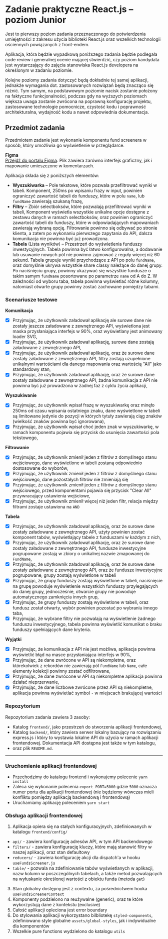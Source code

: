 # Zadanie praktyczne React.js – poziom Junior

Jest to pierwszy poziom zadania przeznaczonego do potwierdzenia umiejętności z zakresu użycia biblioteki React.js oraz wszelkich technologii ościennych powiązanych z front-endem. 

Aplikacja, która będzie wypadkową poniższego zadania będzie podlegała code review i generalnej ocenie mającej stwierdzić, czy poziom kandydata jest wystarczający do zajęcia stanowiska React.js developera na określonym w zadaniu poziomie.

Kolejne poziomy zadania dotyczyć będą dokładnie tej samej aplikacji, jednakże wymagania dot. zastosowanych rozwiązań będą znacząco się różnić. Tym samym, na podstawowym poziomie nacisk zostanie położony na faktyczne funkcjonalności, podczas gdy na wyższych poziomach większa uwaga zostanie zwrócona na poprawną konfigurację projektu, zastosowane technologie pomocnicze, czystość kodu i poprawność architekturalna, wydajność kodu a nawet odpowiednia dokumentacja.

## Przedmiot zadania

Przedmiotem zadanie jest wykonanie komponentu fund screenera w sposób, który umożliwia go wyświetlenie w przeglądarce. 

**Figma**\
[Przejdź do portalu Figma](https://www.figma.com/file/Azr8l4GDxIKhz2kxk1mFnn/Zadanie-praktyczne-React.js-%E2%80%93-poziom-Junior?node-id=3%3A6089). Plik zawiera zarówno interfejs graficzny, jak i mapowanie umieszczone w komentarzach.

Aplikacja składa się z poniższych elementów:
* **Wyszukiwarka** – Pole tekstowe, które pozwala przefiltrować wyniki w tabeli. Komponent, 250ms po wpisaniu frazy w input, powinien ograniczyć zawartość tabeli do funduszy, które w polu `name`, lub `fundName` zawierają szukaną frazę,
* **Filtry** – Zbiór selectboksów, które pozwalają przefiltrować wyniki w tabeli, Komponent wyświetla wszystkie unikalne opcje dostępne z zestawu danych w ramach selectboksów, oraz powinien ograniczyć zawartość tabeli do funduszy, które w odpowiadających mapowaniach zawierają wybraną opcję. Filtrowanie powinno się odbywać po stronie klienta, a zatem po wykonaniu pierwszego zapytania do API, dalsza komunikacja nie powinna być już prowadzona.
* **Tabela** (Lista wyników) – Przestrzeń do wyświetlenia funduszy inwestycyjnych. Tabela powinna być łatwo konfigurowalna, a dodawanie lub usuwanie nowych pól nie powinno zajmować z reguły więcej niż 60 sekund.
  Tabela grupuje wyniki przychodzące z API po polu `fundName`, oraz domyślnie ukrywa wszystkie share classy należące do danej grupy. Po naciśnięciu grupy, powinny ukazywać się wszystkie fundusze o takim samym `fundName` posortowane po parametrze `name` od A do Z.
  W zależności od wyboru taba, tabela powinna wyświetlać różne kolumny, natomiast otwarte grupy powinny zostać zachowane pomiędzy tabami.

### Scenariusze testowe

**Komunikacja**
- [X] Przyjmując, że użytkownik załadował aplikację ale surowe dane nie zostały jeszcze załadowane z zewnętrznego API, wyświetlona jest maska przysłaniająca interfejs w 90%, oraz wyświetlany jest animowany loader SVG,
- [X] Przyjmując, że użytkownik załadował aplikację, surowe dane zostają załadowane z zewnętrznego API,
- [X] Przyjmując, że użytkownik załadował aplikację, oraz że surowe dane zostały załadowane z zewnętrznego API, filtry zostają uzupełnione unikalnymi wartościami dla danego mapowania oraz wartością "All" jako standardowy stan,
- [X] Przyjmując, że użytkownik załadował aplikację, oraz że surowe dane zostały załadowane z zewnętrznego API, żadna komunikacja z API nie powinna być już prowadzona w żadnej faz z cyklu życia aplikacji,

**Wyszukiwanie**
- [X] Przyjmując, że użytkownik wpisał frazę w wyszukiwarkę oraz minęło 250ms od czasu wpisania ostatniego znaku, dane wyświetlone w tabeli są limitowane jedynie do pozycji w których tytuły zawierają ciąg znaków (wielkość znaków powinna być ignorowana),
- [X] Przyjmując, że użytkownik wpisał choć jeden znak w wyszukiwarkę, w ramach komponentu pojawia się przycisk do usunięcia zawartości pola tekstowego,

**Filtrowanie**
- [X] Przyjmując, że użytkownik zmienił jeden z filtrów z domyślnego stanu wejściowego, dane wyświetlone w tabeli zostaną odpowiednio dostosowane do wyborów,
- [X] Przyjmując, że użytkownik zmienił jeden z filtrów z domyślnego stanu wejściowego, dane pozostałych filtrów nie zmieniają się
- [X] Przyjmując, że użytkownik zmienił jeden z filtrów z domyślnego stanu wejściowego, przed komponentami pojawia się przycisk "Clear All" przywracający ustawienia wejściowe,
- [X] Przyjmując, że użytkownik zmienił więcej niż jeden filtr, relacja między filtrami zostaje ustawiona na `AND`

**Tabela**
- [X] Przyjmując, że użytkownik załadował aplikację, oraz że surowe dane zostały załadowane z zewnętrznego API, użyty powinien zostać komponent tabów, wyświetlający tabele z funduszami w każdym z nich,
- [X] Przyjmując, że użytkownik załadował aplikację, oraz że surowe dane zostały załadowane z zewnętrznego API, fundusze inwestycyjne pogrupowane zostają w zbiory o unikalnej nazwie zmapowanej do `FundName`,
- [X] Przyjmując, że użytkownik załadował aplikację, oraz że surowe dane zostały załadowane z zewnętrznego API, oraz że fundusze inwestycyjne pogrupowane, grupy zostają wyświetlone w tabeli 
- [X] Przyjmując, że grupy funduszy zostają wyświetlone w tabeli, naciśnięcie na grupę powoduje wyświetlenie wszystkich funduszy przylegających do danej grupy, jednocześnie, otwarcie grupy nie powoduje automatycznego zamknięcia innych grup,
- [X] Przyjmując, że grupy funduszy zostają wyświetlone w tabeli, oraz fundusz został otwarty, wybór powinien pozostać po wybraniu innego taba,
- [X] Przyjmując, że wybrane filtry nie pozwalają na wyświetlenie żadnego funduszu inwestycyjnego, tabela powinna wyświetlić komunikat o braku funduszy spełniających dane kryteria.

**Wyjątki**
- [X] Przyjmując, że komunikacja z API nie jest możliwa, aplikacja powinna wyświetlić błąd na masce przysłaniająca interfejs w 90%,
- [X] Przyjmując, że dane zwrócone w API są niekompletne, oraz którekolwiek z rekordów nie zawierają pól `FundName` lub `Name`, całe elementy kolekcji powinny zostać odfiltrowane,
- [X] Przyjmując, że dane zwrócone w API są niekompletne aplikacja powinna działać nieprzerwanie,
- [X] Przyjmując, że dane liczbowe zwrócone przez API są niekompletne, aplikacja powinna wyświetlać symbol `-` w miejscach brakującej wartości

### Repozytorium

Repozytorium zadania zawiera 3 zasoby:
- Katalog `frontend/`, jako przestrzeń do stworzenia aplikacji frontendowej,
- Katalog `backend/`, który zawiera serwer lokalny bazujący na rozwiązaniu express.js i który to wystawia lokalne API do użycia w ramach aplikacji frontendowej. Dokumentacja API dostępna jest także w tym katalogu,
- oraz plik `README.md`.

---
### Uruchomienie aplikacji frontendowej
- Przechodzimy do katalogu frontend i wykonujemy polecenie `yarn install`
- Zaleca się wykonanie polecenia `export PORT=5000` gdzie `5000` oznacza numer portu dla aplikacji frontendowej (nie będziemy wówczas mieli konfliktu pomiędzy aplikacją backendową i frontendową)
- Uruchamiamy aplikację poleceniem `yarn start`

### Obsługa aplikacji frontendowej
1. Aplikacja opiera się na stałych konfiguracyjnych, zdefiniowanych w katalogu `frontend/config/`

- `api/` - zawiera konfigurację adresów API, w tym API backendowego
- `filters/` - zawiera konfigurację kluczy, które mają stanowić filtry w naszej aplikacji, oraz stan defaultowy
- `reducers/` - zawiera konfigurację akcji dla dispatch'a w hooku `useFundsScreener.js`
- `table/` - pozwala na zdefiniowanie tabów wyświetlanych w aplikacji, nazw kolumn w poszczególnych tabelach, a także metod pozwalających na wyłuskanie określonej wartości z obiektu funda (metoda `get`)

3. Stan globalny dostępny jest z contextu, za pośrednictwem hooka `useFundsScreenerContext`
4. Komponenty podzielono na reużywalne (generic), oraz te które wykorzystują dane z kontekstu (exclusive)
5. Całość aplikacji opleciona jest error boundary
6. Do stylowania aplikacji wykorzystano bilbliotekę `styled-components`, zdefiniowano style globalne `assets/global-styles`, jak i indywidualne dla komponentów
7. Wszelkie pure functions wydzielono do katalogu `utils`
